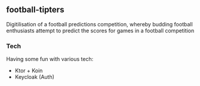 ## football-tipters

Digitilisation of a football predictions competition, whereby budding football enthusiasts attempt to predict the scores for games in a football competition

### Tech
Having some fun with various tech:
* Ktor + Koin
* Keycloak (Auth)